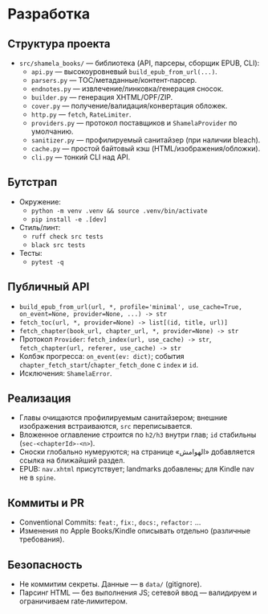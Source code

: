 # Разработка

## Структура проекта

- `src/shamela_books/` — библиотека (API, парсеры, сборщик EPUB, CLI):
  - `api.py` — высокоуровневый `build_epub_from_url(...)`.
  - `parsers.py` — TOC/метаданные/контент‑парсер.
  - `endnotes.py` — извлечение/линковка/генерация сносок.
  - `builder.py` — генерация XHTML/OPF/ZIP.
  - `cover.py` — получение/валидация/конвертация обложек.
  - `http.py` — `fetch`, `RateLimiter`.
  - `providers.py` — протокол поставщиков и `ShamelaProvider` по умолчанию.
  - `sanitizer.py` — профилируемый санитайзер (при наличии bleach).
  - `cache.py` — простой байтовый кэш (HTML/изображения/обложки).
  - `cli.py` — тонкий CLI над API.

## Бутстрап

- Окружение:
  - `python -m venv .venv && source .venv/bin/activate`
  - `pip install -e .[dev]`
- Стиль/линт:
  - `ruff check src tests`
  - `black src tests`
- Тесты:
  - `pytest -q`

## Публичный API

- `build_epub_from_url(url, *, profile='minimal', use_cache=True, on_event=None, provider=None, ...) -> str`
- `fetch_toc(url, *, provider=None) -> list[(id, title, url)]`
- `fetch_chapter(book_url, chapter_url, *, provider=None) -> str`
- Протокол `Provider`: `fetch_index(url, use_cache) -> str`, `fetch_chapter(url, referer, use_cache) -> str`
- Колбэк прогресса: `on_event(ev: dict)`; события `chapter_fetch_start`/`chapter_fetch_done` с `index` и `id`.
- Исключения: `ShamelaError`.

## Реализация

- Главы очищаются профилируемым санитайзером; внешние изображения встраиваются, `src` переписывается.
- Вложенное оглавление строится по `h2/h3` внутри глав; `id` стабильны (`sec-<chapterId>-<n>`).
- Сноски глобально нумеруются; на странице «الهوامش» добавляется ссылка на ближайший раздел.
- EPUB: `nav.xhtml` присутствует; landmarks добавлены; для Kindle nav не в `spine`.

## Коммиты и PR

- Conventional Commits: `feat:`, `fix:`, `docs:`, `refactor:` …
- Изменения по Apple Books/Kindle описывать отдельно (различные требования).

## Безопасность

- Не коммитим секреты. Данные — в `data/` (gitignore).
- Парсинг HTML — без выполнения JS; сетевой ввод — валидируем и ограничиваем rate‑лимитером.
